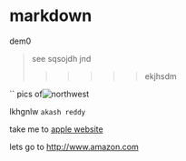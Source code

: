 # markdown
dem0
> see
> sqsojdh
> jnd
>>>>>> ekjhsdm

``
pics of![northwest](screenshot(1).jpg)

lkhgnlw
``
akash reddy
``

take me to [apple website](https://www.apple.com)

lets go to <http://www.amazon.com>
